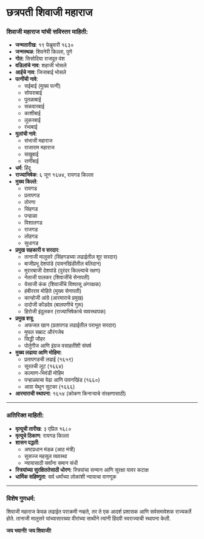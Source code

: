 # छत्रपती शिवाजी महाराज  

### शिवाजी महाराज यांची सविस्तर माहिती:  

- **जन्मतारीख**: १९ फेब्रुवारी १६३०  
- **जन्मस्थळ**: शिवनेरी किल्ला, पुणे  
- **गोत**: सिसोदिया राजपूत वंश  
- **वडिलांचे नाव**: शहाजी भोसले  
- **आईचे नाव**: जिजाबाई भोसले  
- **पत्नींची नावे**:  
  - सईबाई (मुख्य पत्नी)  
  - सोयराबाई  
  - पुतळाबाई  
  - सकवारबाई  
  - काशीबाई  
  - लुकरबाई  
  - रंभाबाई  
- **मुलांची नावे**:  
  - संभाजी महाराज  
  - राजाराम महाराज  
  - सखुबाई  
  - राणींबाई  
- **धर्म**: हिंदू  
- **राज्याभिषेक**: ६ जून १६७४, रायगड किल्ला  
- **मुख्य किल्ले**:  
  - रायगड  
  - प्रतापगड  
  - तोरणा  
  - सिंहगड  
  - पन्हाळा  
  - विशालगड  
  - राजगड  
  - लोहगड  
  - सुधागड  
- **प्रमुख सहकारी व सरदार**:  
  - तानाजी मालुसरे (सिंहगडच्या लढाईतील शूर सरदार)  
  - बाजीप्रभू देशपांडे (पावनखिंडीतील बलिदान)  
  - मुरारबाजी देशपांडे (पुरंदर किल्ल्याचे रक्षण)  
  - नेताजी पालकर (शिवाजींचे सेनापती)  
  - येसाजी कंक (शिवाजींचे विश्वासू अंगरक्षक)  
  - हंबीरराव मोहिते (मुख्य सेनापती)  
  - कान्होजी आंग्रे (आरमाराचे प्रमुख)  
  - दादोजी कोंडदेव (बालपणीचे गुरू)  
  - हिरोजी इंदुलकर (राज्याभिषेकाचे व्यवस्थापक)  
- **प्रमुख शत्रू**:  
  - अफजल खान (प्रतापगड लढाईतील पराभूत सरदार)  
  - मुघल सम्राट औरंगजेब  
  - सिद्धी जौहर  
  - पोर्तुगीज आणि इंग्रज वसाहतींशी संघर्ष  
- **मुख्य लढाया आणि मोहिमा**:  
  - प्रतापगडची लढाई (१६५९)  
  - सूरतची लूट (१६६४)  
  - कल्याण-भिवंडी मोहिम  
  - पन्हाळ्याचा वेढा आणि पावनखिंड (१६६०)  
  - आग्रा येथून सुटका (१६६६)  
- **आरमाराची स्थापना**: १६५४ (कोकण किनाऱ्याचे संरक्षणासाठी)  

---

### **अतिरिक्त माहिती**:  
- **मृत्यूची तारीख**: ३ एप्रिल १६८०  
- **मृत्यूचे ठिकाण**: रायगड किल्ला  
- **शासन पद्धती**:  
  - अष्टप्रधान मंडळ (आठ मंत्री)  
  - सुसज्ज महसूल व्यवस्था  
  - न्यायासाठी सर्वांना समान संधी  
- **स्त्रियांच्या सुरक्षिततेसाठी धोरण**: स्त्रियांचा सन्मान आणि सुरक्षा यावर कटाक्ष  
- **धार्मिक सहिष्णुता**: सर्व धर्मांच्या लोकांशी न्यायाचा वागणूक  

---

### **विशेष गुणधर्म**:  
शिवाजी महाराज केवळ लढाईत पराक्रमी नव्हते, तर ते एक आदर्श प्रशासक आणि सर्वसमावेशक राज्यकर्ते होते. तानाजी मालुसरे यांच्यासारख्या वीरांच्या साथीने त्यांनी हिंदवी स्वराज्याची स्थापना केली.  

**जय भवानी! जय शिवाजी!**
